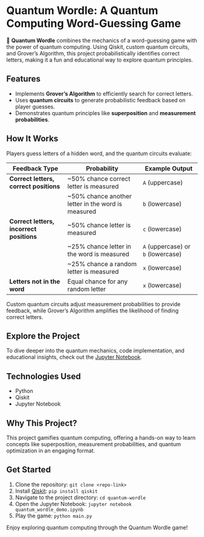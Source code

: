 # Quantum Wordle: A Quantum Computing Word-Guessing Game

🚀 **Quantum Wordle** combines the mechanics of a word-guessing game with the power of quantum computing. Using Qiskit, custom quantum circuits, and Grover’s Algorithm, this project probabilistically identifies correct letters, making it a fun and educational way to explore quantum principles.

## Features
- Implements **Grover’s Algorithm** to efficiently search for correct letters.
- Uses **quantum circuits** to generate probabilistic feedback based on player guesses.
- Demonstrates quantum principles like **superposition** and **measurement probabilities**.

## How It Works
Players guess letters of a hidden word, and the quantum circuits evaluate:

| Feedback Type                   | Probability        | Example Output       |
|---------------------------------|--------------------|----------------------|
| **Correct letters, correct positions** | ~50% chance correct letter is measured | `A` (uppercase)       |
|                                 | ~50% chance another letter in the word is measured | `b` (lowercase)       |
| **Correct letters, incorrect positions** | ~50% chance letter is measured         | `c` (lowercase)       |
|                                 | ~25% chance letter in the word is measured | `A` (uppercase) or `b` (lowercase)      |
|                                 | ~25% chance a random letter is measured    | `x` (lowercase)       |
| **Letters not in the word**     | Equal chance for any random letter         | `x` (lowercase)       |


Custom quantum circuits adjust measurement probabilities to provide feedback, while Grover’s Algorithm amplifies the likelihood of finding correct letters.

## Explore the Project
To dive deeper into the quantum mechanics, code implementation, and educational insights, check out the [Jupyter Notebook](https://github.com/matttavares9/quantum-wordle/blob/main/quantum_wordle_demo.ipynb).

## Technologies Used
- Python
- Qiskit
- Jupyter Notebook

## Why This Project?
This project gamifies quantum computing, offering a hands-on way to learn concepts like superposition, measurement probabilities, and quantum optimization in an engaging format.

## Get Started
1. Clone the repository: `git clone <repo-link>`
2. Install [Qiskit](https://docs.quantum.ibm.com/guides/install-qiskit): `pip install qiskit`
3. Navigate to the project directory: `cd quantum-wordle`
4. Open the Jupyter Notebook: `jupyter notebook quantum_wordle_demo.ipynb`
5. Play the game: `python main.py`

Enjoy exploring quantum computing through the Quantum Wordle game!
